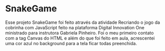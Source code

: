 # SnakeGame

Esse projeto SnakeGame foi feito através da atividade Recriando o jogo da cobrinha com JavaScript feito na plataforma Digital Innovation One ministrado para instrutora Gabriela Pinheiro. Foi o meu primeiro contato com a tag Canvas do HTML e além do que foi feito em aula, acrescentei uma cor azul no background para a tela ficar todas preenchida.
